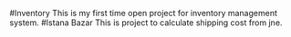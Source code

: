 #Inventory
This is my first time open project for inventory management system.
#Istana Bazar
This is project to calculate shipping cost from jne.
